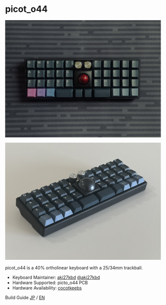 # picot_o44

![picot_o44_main00](/images/main_00.jpg)

![picot_o44_main01](/images/main_01.jpg)

picot_o44 is a 40% ortholinear keyboard with a 25/34mm trackball.

- Keyboard Maintainer: [aki27kbd](https://github.com/aki27kbd) [@aki27kbd](https://twitter.com/aki27kbd)
- Hardware Supported: picto_o44 PCB
- Hardware Availability: [cocotkeebs](https://cocotkeebs.com)

Build Guide [JP](doc/buildguide.md) / [EN](doc/buildguide_en.md)
